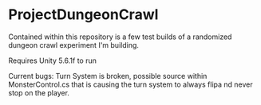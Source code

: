 # ProjectDungeonCrawl

Contained within this repository is a few test builds of a randomized dungeon crawl experiment I'm building. 

Requires Unity 5.6.1f to run

Current bugs:
    Turn System is broken, possible source within        MonsterControl.cs that is causing the turn system to always flipa nd never stop on the player. 